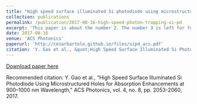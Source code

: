 ```yaml
---
title: "High speed surface illuminated Si photodiode using microstructured holes for absorption enhancements at 900-1000nm wavelength"
collection: publications
permalink: /publication/2017-08-16-high-speed-photon-trapping-si-pd
excerpt: 'This paper is about the number 2. The number 3 is left for future work.'
date: 2017-08-16
venue: 'ACS Photonics'
paperurl: 'http://cesarbartolo.github.io/files/sipd_acs.pdf'
citation: 'Y. Gao et al., &quot;High Speed Surface Illuminated Si Photodiode Using Microstructured Holes for Absorption Enhancements at 900–1000 nm Wavelength,&quot; ACS Photonics, vol. 4, no. 8, pp. 2053-2060, 2017.'
---
```

[Download paper here](http://cesarbartolo.github.io/files/sipd_acs.pdf)

Recommended citation: Y. Gao et al., "High Speed Surface Illuminated Si Photodiode Using Microstructured Holes for Absorption Enhancements at 900–1000 nm Wavelength," ACS Photonics, vol. 4, no. 8, pp. 2053-2060, 2017.
